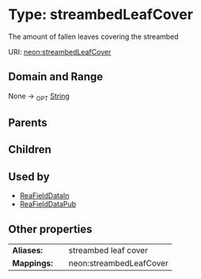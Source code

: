 
# Type: streambedLeafCover


The amount of fallen leaves covering the streambed

URI: [neon:streambedLeafCover](https://data.neonscience.org/streambedLeafCover)


## Domain and Range

None ->  <sub>OPT</sub> [String](types/String.md)

## Parents


## Children


## Used by

 * [ReaFieldDataIn](ReaFieldDataIn.md)
 * [ReaFieldDataPub](ReaFieldDataPub.md)

## Other properties

|  |  |  |
| --- | --- | --- |
| **Aliases:** | | streambed leaf cover |
| **Mappings:** | | neon:streambedLeafCover |

